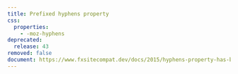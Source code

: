 ```yaml
---
title: Prefixed hyphens property
css:
  properties:
    - -moz-hyphens
deprecated:
  release: 43
removed: false
document: https://www.fxsitecompat.dev/docs/2015/hyphens-property-has-been-unprefixed/
---
```

